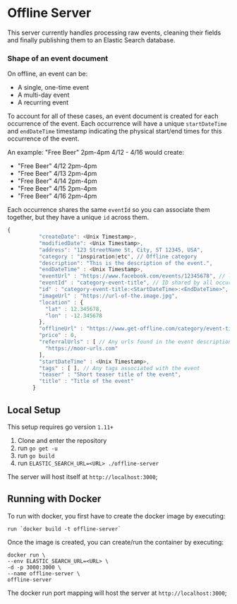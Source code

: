 # Offline Server

This server currently handles processing raw events, cleaning their fields and finally publishing them to an Elastic Search database.

### Shape of an event document

On offline, an event can be:
- A single, one-time event
- A multi-day event
- A recurring event

To account for all of these cases, an event document is created for each occurrence of the event. Each occurrence will have a unique `startDateTime` and `endDateTime` timestamp indicating the physical start/end times for this occurrence of the event.

An example:
"Free Beer" 2pm-4pm 4/12 - 4/16 would create:
- "Free Beer" 4/12 2pm-4pm
- "Free Beer" 4/13 2pm-4pm
- "Free Beer" 4/14 2pm-4pm
- "Free Beer" 4/15 2pm-4pm
- "Free Beer" 4/16 2pm-4pm

Each occurrence shares the same `eventId` so you can associate them together, but they have a unique `id` across them.

```js
{
          "createDate": <Unix Timestamp>,
          "modifiedDate": <Unix Timestamp>,
          "address": "123 StreetName St, City, ST 12345, USA",
          "category : "inspiration|etc", // Offline category
          "description": "This is the description of the event.",
          "endDateTime" : <Unix Timestamp>,
          "eventUrl" : "https://www.facebook.com/events/12345678", // link to event
          "eventId" : "category-event-title", // ID shared by all occurrences
          "id" : "category-event-title:<StartDateTime>:<EndDateTime>", // Unique ID for this occurrence
          "imageUrl" : "https://url-of-the.image.jpg",
          "location" : {
            "lat" : 12.345678,
            "lon" : -12.345678
          },
          "offlineUrl" : "https://www.get-offline.com/category/event-title",
          "price" : 0,
          "referralUrls" : [ // Any urls found in the event description
            "https://moor-urls.com"
          ],
          "startDateTime" : <Unix Timestamp>,
          "tags" : [ ], // Any tags associated with the event
          "teaser" : "Short teaser title of the event",
          "title" : "Title of the event"
        }
```

## Local Setup

This setup requires go version `1.11+`

1. Clone and enter the repository
1. run `go get -u`
1. run `go build`
1. run `ELASTIC_SEARCH_URL=<URL> ./offline-server`

The server will host itself at `http://localhost:3000`;

## Running with Docker

To run with docker, you first have to create the docker image by executing:

```
run `docker build -t offline-server`
```

Once the image is created, you can create/run the container by executing:

```
docker run \
--env ELASTIC_SEARCH_URL=<URL> \
-d -p 3000:3000 \
--name offline-server \
offline-server
```

The docker run port mapping will host the server at `http://localhost:3000`;
